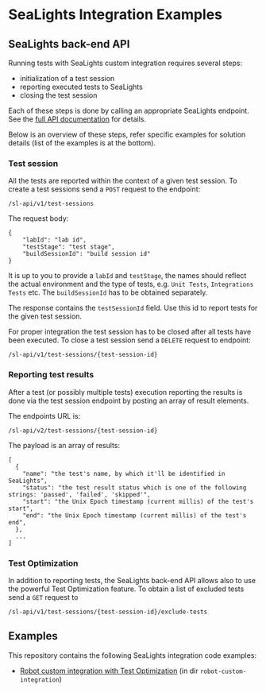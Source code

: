 # SeaLights Integration Examples

## SeaLights back-end API

Running tests with SeaLights custom integration requires several steps:
- initialization of a test session
- reporting executed tests to SeaLights
- closing the test session

Each of these steps is done by calling an appropriate SeaLights endpoint. See the
[full API documentation](https://sealights.atlassian.net/wiki/spaces/SUP/pages/2690220039/Test+Sessions+API+a.k.a+TIA+API) for details. 

Below is an overview of these steps, refer specific examples for solution details (list of the examples is at the bottom).

### Test session
All the tests are reported within the context of a given test session. To create a test sessions send a `POST` request to the endpoint:
```
/sl-api/v1/test-sessions
```

The request body:
```
{
    "labId": "lab id",
    "testStage": "test stage",
    "buildSessionId": "build session id"
}
```
It is up to you to provide a `labId` and `testStage`, the names should reflect the actual environment and the type of tests,
e.g. `Unit Tests`, `Integrations Tests` etc. The `buildSessionId` has to be obtained separately.

The response contains the `testSessionId` field. Use this id to report tests for the given test session.

For proper integration the test session has to be closed after all tests have been executed. To close a test session
send a `DELETE` request to endpoint:
```
/sl-api/v1/test-sessions/{test-session-id}
```

### Reporting test results
After a test (or possibly multiple tests) execution reporting the results is done via the test session endpoint by 
posting an array of result elements.

The endpoints URL is:
```
/sl-api/v2/test-sessions/{test-session-id}
```

The payload is an array of results:
```
[
  {
    "name": "the test's name, by which it'll be identified in SeaLights",
    "status": "the test result status which is one of the following strings: 'passed', 'failed', 'skipped'",
    "start": "the Unix Epoch timestamp (current millis) of the test's start",
    "end": "the Unix Epoch timestamp (current millis) of the test's end",
  },
  ...
]
```

### Test Optimization

In addition to reporting tests, the SeaLights back-end API allows also to use the powerful Test Optimization feature.
To obtain a list of excluded tests send a `GET` request to
```
/sl-api/v1/test-sessions/{test-session-id}/exclude-tests
```


## Examples

This repository contains the following SeaLights integration code examples:

- [Robot custom integration with Test Optimization](./robot-custom-integration/README.md) (in dir `robot-custom-integration`)
